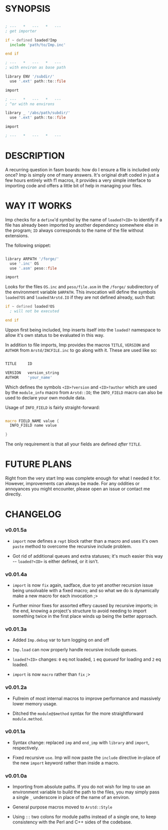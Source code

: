 # SYNOPSIS

```asm

; ---   *   ---   *   ---
; get importer

if ~ defined loaded?Imp
  include 'path/to/Imp.inc'

end if

; ---   *   ---   *   ---
; with environ as base path

library ENV '/subdir/'
  use '.ext' path::to::file

import

; ---   *   ---   *   ---
; ^or with no environs

library _ '/abs/path/subdir/'
  use '.ext' path::to::file

import

; ---   *   ---   *   ---

```

# DESCRIPTION

A recurring question in fasm boards: how do I ensure a file is included only once? Imp is simply one of many answers. It's original draft coded in just a few hours entirely with f1 macros, it provides a very simple interface to importing code and offers a little bit of help in managing your files.

# WAY IT WORKS

Imp checks for a `define`'d symbol by the name of `loaded?<ID>` to identify if a file has already been imported by another dependency somewhere else in the program; `ID` always corresponds to the name of the file without extensions.

The following snippet:

```asm

library ARPATH '/forge/'
  use '.inc' OS
  use '.asm' peso::file

import

```

Looks for the files `OS.inc` and `peso/file.asm` in the `/forge/` subdirectory of the environment variable `$ARPATH`. This invocation will define the symbols `loaded?OS` and `loaded?Arstd.IO` if they are not defined already, such that:

```asm
if ~ defined loaded?OS
  ; will not be executed

end if

```

Uppon first being included, Imp inserts itself into the `loaded?` namespace to allow it's own status to be evaluated in this way.

In addition to file imports, Imp provides the macros `TITLE`, `VERSION` and `AUTHOR` from `Arstd/INCFILE.inc` to go along with it. These are used like so:

```asm

TITLE     ID

VERSION   version_string
AUTHOR    'your_name'


```

Which defines the symbols `<ID>?version` and `<ID>?author` which are used by the `module_info` macro from `Arstd::IO`; the `INFO_FIELD` macro can also be used to declare your own module data.

Usage of `INFO_FIELD` is fairly straight-forward:

```asm

macro FIELD_NAME value {
  INFO_FIELD name value

}

```

The only requirement is that all your fields are defined *after* `TITLE`.

# FUTURE PLANS

Right from the very start Imp was complete enough for what I needed it for. However, improvements can always be made. For any oddities or annoyances you might encounter, please open an issue or contact me directly.

# CHANGELOG

### v0.01.5a

- `import` now defines a `rept` block rather than a macro and uses it's own `paste` method to overcome the recursive include problem.

- Got rid of additional queues and extra statuses; it's much easier this way -- `loaded?<ID>` is either defined, or it isn't.

### v0.01.4a

- `import` is now `fix` again, sadface, due to yet another recursion issue being unsolvable with a fixed macro; and so what we do is dynamically make a new macro for each invocation ;>

- Further minor fixes for assorted effery caused by recursive imports; in the end, knowing a project's structure to avoid needing to import something twice in the first place winds up being the better approach.

### v0.01.3a

- Added `Imp.debug` var to turn logging on and off
- `Imp.load` can now properly handle recursive include queues.
- `loaded?<ID>` changes: `0` eq not loaded, `1` eq *queued* for loading and `2` eq loaded.

- `import` is now `macro` rather than `fix` ;>

### v0.01.2a

- Fullreim of most internal macros to improve performance and massively lower memory usage.

- Ditched the `module@$method` syntax for the more straightforward `module.method`.

### v0.01.1a

- Syntax change: replaced `imp` and `end_imp` with `library` and `import`, respectively.

- Fixed recursive `use`. Imp will now paste the `include` directive in-place of the new `import` keyword rather than inside a macro.

### v0.01.0a

- Importing from absolute paths. If you do not wish for Imp to use an environment variable to build the path to the files, you may simply pass a single `_` underscore in place of the name of an environ.

- General purpose macros moved to `Arstd::Style`

- Using `::` two colons for module paths instead of a single one, to keep consistency with the Perl and C++ sides of the codebase.
